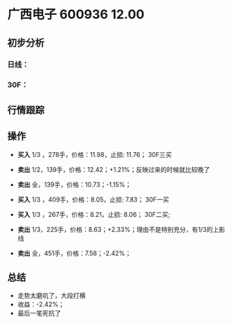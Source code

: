 # 广西电子 600936 12.00

## 初步分析
### 日线：
  
### 30F：
  
## 行情跟踪
  
## 操作
  - **买入** 1/3 ，278手，价格：11.98，止损: 11.76； 30F三买
  - **卖出** 1/2，139手，价格：12.42；+1.21%；反映过来的时候就比较晚了
  - **卖出** 全，139手，价格：10.73；-1.15%；

  - **买入** 1/3 ，409手，价格：8.05，止损: 7.83； 30F一买
  - **买入** 1/3 ，267手，价格：8.21，止损: 8.06； 30F二买;
  - **卖出** 1/3，225手，价格：8.63；+2.33%；理由不是特别充分，有1/3的上影线
  - **卖出** 全，451手，价格：7.58；-2.42%；

## 总结
  - 走势太磨叽了，大段打横
  - 收益：-2.42%；
  - 最后一笔死抗了